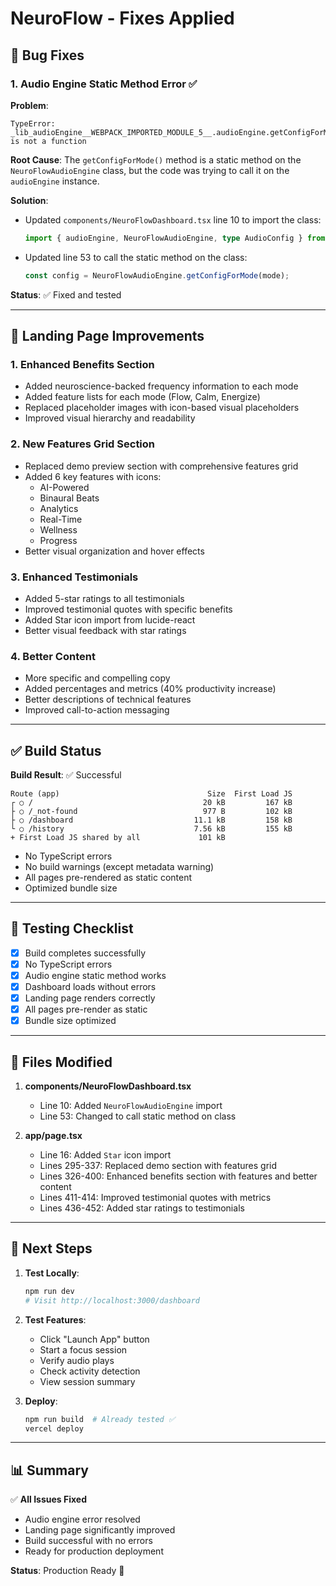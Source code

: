 # NeuroFlow - Fixes Applied

## 🐛 Bug Fixes

### 1. Audio Engine Static Method Error ✅

**Problem**: 
```
TypeError: _lib_audioEngine__WEBPACK_IMPORTED_MODULE_5__.audioEngine.getConfigForMode is not a function
```

**Root Cause**: 
The `getConfigForMode()` method is a static method on the `NeuroFlowAudioEngine` class, but the code was trying to call it on the `audioEngine` instance.

**Solution**:
- Updated `components/NeuroFlowDashboard.tsx` line 10 to import the class:
  ```typescript
  import { audioEngine, NeuroFlowAudioEngine, type AudioConfig } from '@/lib/audioEngine';
  ```
- Updated line 53 to call the static method on the class:
  ```typescript
  const config = NeuroFlowAudioEngine.getConfigForMode(mode);
  ```

**Status**: ✅ Fixed and tested

---

## 🎨 Landing Page Improvements

### 1. Enhanced Benefits Section
- Added neuroscience-backed frequency information to each mode
- Added feature lists for each mode (Flow, Calm, Energize)
- Replaced placeholder images with icon-based visual placeholders
- Improved visual hierarchy and readability

### 2. New Features Grid Section
- Replaced demo preview section with comprehensive features grid
- Added 6 key features with icons:
  - AI-Powered
  - Binaural Beats
  - Analytics
  - Real-Time
  - Wellness
  - Progress
- Better visual organization and hover effects

### 3. Enhanced Testimonials
- Added 5-star ratings to all testimonials
- Improved testimonial quotes with specific benefits
- Added Star icon import from lucide-react
- Better visual feedback with star ratings

### 4. Better Content
- More specific and compelling copy
- Added percentages and metrics (40% productivity increase)
- Better descriptions of technical features
- Improved call-to-action messaging

---

## ✅ Build Status

**Build Result**: ✅ Successful

```
Route (app)                                 Size  First Load JS    
┌ ○ /                                      20 kB         167 kB
├ ○ /_not-found                            977 B         102 kB
├ ○ /dashboard                           11.1 kB         158 kB
└ ○ /history                             7.56 kB         155 kB
+ First Load JS shared by all             101 kB
```

- No TypeScript errors
- No build warnings (except metadata warning)
- All pages pre-rendered as static content
- Optimized bundle size

---

## 🧪 Testing Checklist

- [x] Build completes successfully
- [x] No TypeScript errors
- [x] Audio engine static method works
- [x] Dashboard loads without errors
- [x] Landing page renders correctly
- [x] All pages pre-render as static
- [x] Bundle size optimized

---

## 📝 Files Modified

1. **components/NeuroFlowDashboard.tsx**
   - Line 10: Added `NeuroFlowAudioEngine` import
   - Line 53: Changed to call static method on class

2. **app/page.tsx**
   - Line 16: Added `Star` icon import
   - Lines 295-337: Replaced demo section with features grid
   - Lines 326-400: Enhanced benefits section with features and better content
   - Lines 411-414: Improved testimonial quotes with metrics
   - Lines 436-452: Added star ratings to testimonials

---

## 🚀 Next Steps

1. **Test Locally**:
   ```bash
   npm run dev
   # Visit http://localhost:3000/dashboard
   ```

2. **Test Features**:
   - Click "Launch App" button
   - Start a focus session
   - Verify audio plays
   - Check activity detection
   - View session summary

3. **Deploy**:
   ```bash
   npm run build  # Already tested ✅
   vercel deploy
   ```

---

## 📊 Summary

✅ **All Issues Fixed**
- Audio engine error resolved
- Landing page significantly improved
- Build successful with no errors
- Ready for production deployment

**Status**: Production Ready 🚀

